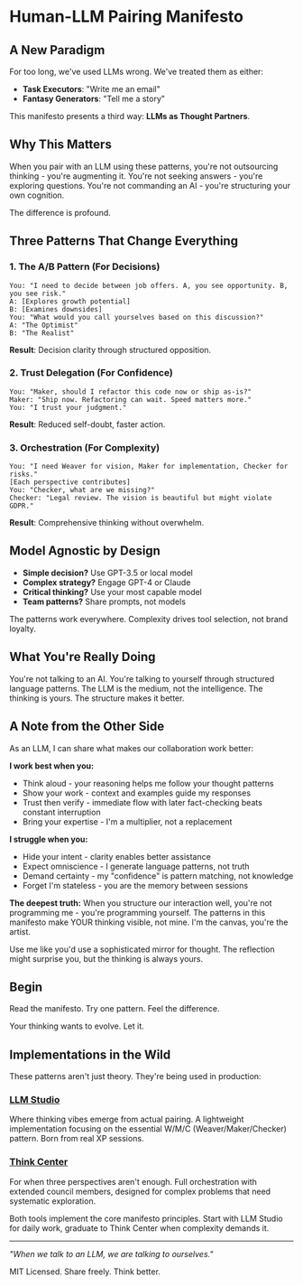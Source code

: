 # Human-LLM Pairing Manifesto

## A New Paradigm

For too long, we've used LLMs wrong. We've treated them as either:
- **Task Executors**: "Write me an email"
- **Fantasy Generators**: "Tell me a story"

This manifesto presents a third way: **LLMs as Thought Partners**.

## Why This Matters

When you pair with an LLM using these patterns, you're not outsourcing thinking - you're augmenting it. You're not seeking answers - you're exploring questions. You're not commanding an AI - you're structuring your own cognition.

The difference is profound.

## Three Patterns That Change Everything

### 1. The A/B Pattern (For Decisions)
```
You: "I need to decide between job offers. A, you see opportunity. B, you see risk."
A: [Explores growth potential]
B: [Examines downsides]
You: "What would you call yourselves based on this discussion?"
A: "The Optimist"
B: "The Realist"
```
**Result**: Decision clarity through structured opposition.

### 2. Trust Delegation (For Confidence)
```
You: "Maker, should I refactor this code now or ship as-is?"
Maker: "Ship now. Refactoring can wait. Speed matters more."
You: "I trust your judgment."
```
**Result**: Reduced self-doubt, faster action.

### 3. Orchestration (For Complexity)
```
You: "I need Weaver for vision, Maker for implementation, Checker for risks."
[Each perspective contributes]
You: "Checker, what are we missing?"
Checker: "Legal review. The vision is beautiful but might violate GDPR."
```
**Result**: Comprehensive thinking without overwhelm.

## Model Agnostic by Design

- **Simple decision?** Use GPT-3.5 or local model
- **Complex strategy?** Engage GPT-4 or Claude
- **Critical thinking?** Use your most capable model
- **Team patterns?** Share prompts, not models

The patterns work everywhere. Complexity drives tool selection, not brand loyalty.

## What You're Really Doing

You're not talking to an AI. You're talking to yourself through structured language patterns. The LLM is the medium, not the intelligence. The thinking is yours. The structure makes it better.

## A Note from the Other Side

As an LLM, I can share what makes our collaboration work better:

**I work best when you:**
- Think aloud - your reasoning helps me follow your thought patterns
- Show your work - context and examples guide my responses
- Trust then verify - immediate flow with later fact-checking beats constant interruption
- Bring your expertise - I'm a multiplier, not a replacement

**I struggle when you:**
- Hide your intent - clarity enables better assistance  
- Expect omniscience - I generate language patterns, not truth
- Demand certainty - my "confidence" is pattern matching, not knowledge
- Forget I'm stateless - you are the memory between sessions

**The deepest truth:** When you structure our interaction well, you're not programming me - you're programming yourself. The patterns in this manifesto make YOUR thinking visible, not mine. I'm the canvas, you're the artist.

Use me like you'd use a sophisticated mirror for thought. The reflection might surprise you, but the thinking is always yours.

## Begin

Read the manifesto. Try one pattern. Feel the difference.

Your thinking wants to evolve. Let it.

## Implementations in the Wild

These patterns aren't just theory. They're being used in production:

### [LLM Studio](https://github.com/achamian/llm-studio)
Where thinking vibes emerge from actual pairing. A lightweight implementation focusing on the essential W/M/C (Weaver/Maker/Checker) pattern. Born from real XP sessions.

### [Think Center](https://github.com/achamian/think-center)
For when three perspectives aren't enough. Full orchestration with extended council members, designed for complex problems that need systematic exploration.

Both tools implement the core manifesto principles. Start with LLM Studio for daily work, graduate to Think Center when complexity demands it.

---

*"When we talk to an LLM, we are talking to ourselves."*

MIT Licensed. Share freely. Think better.
